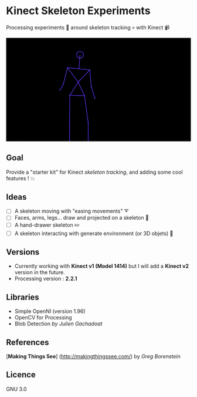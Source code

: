 # Kinect Skeleton Experiments
Processing experiments 💭 around skeleton tracking 💀 with Kinect 📹

![Dancing Skeleton](/data/skeleton_v1.gif)

## Goal
Provide a "starter kit" for Kinect *skeleton tracking*, and adding some cool features ! 💥

## Ideas
- [ ] A skeleton moving with "easing movements" ➰
- [ ] Faces, arms, legs... draw and projected on a skeleton 👹
- [ ] A hand-drawer skeleton ✏️
- [ ] A skeleton interacting with generate environment (or 3D objets) 🙌

## Versions
- Currently working with **Kinect v1 (Model 1414)** but I will add a **Kinect v2** version in the future.
- Processing version : **2.2.1**

## Libraries
- Simple OpenNI (version 1.96)
- OpenCV for Processing
- Blob Detection *by Julien Gachadoat*

## References
[**Making Things See**] (http://makingthingssee.com/) by *Greg Borenstein* 

## Licence
GNU 3.0
